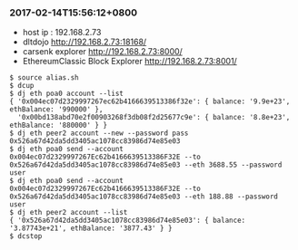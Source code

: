 ### 2017-02-14T15:56:12+0800

* host ip : 192.168.2.73
* dltdojo http://192.168.2.73:18168/
* carsenk explorer http://192.168.2.73:8000/
* EthereumClassic Block Explorer http://192.168.2.73:8001/

```
$ source alias.sh
$ dcup
$ dj eth poa0 account --list
{ '0x004ec07d2329997267ec62b4166639513386f32e': { balance: '9.9e+23', ethBalance: '990000' },
  '0x00bd138abd70e2f00903268f3db08f2d25677c9e': { balance: '8.8e+23', ethBalance: '880000' } }
$ dj eth peer2 account --new --password pass
0x526a67d42da5dd3405ac1078cc83986d74e85e03
$ dj eth poa0 send --account 0x004ec07d2329997267Ec62b4166639513386F32E --to 0x526a67d42da5dd3405ac1078cc83986d74e85e03 --eth 3688.55 --password user
$ dj eth poa0 send --account 0x004ec07d2329997267Ec62b4166639513386F32E --to 0x526a67d42da5dd3405ac1078cc83986d74e85e03 --eth 188.88 --password user
$ dj eth peer2 account --list
{ '0x526a67d42da5dd3405ac1078cc83986d74e85e03': { balance: '3.87743e+21', ethBalance: '3877.43' } }
$ dcstop
```
